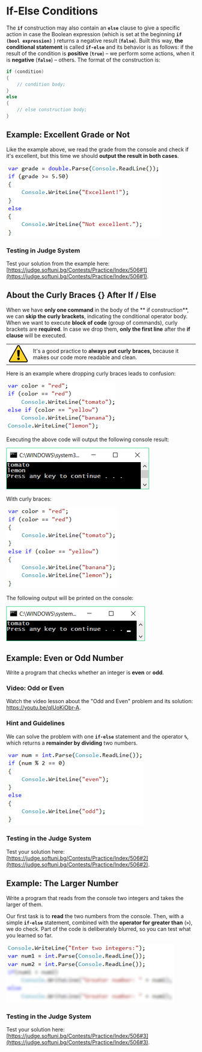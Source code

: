 # If-Else Conditions

The **`if`** construction may also contain an **`else`** clause to give a specific action in case the Boolean expression (which is set at the beginning **`if (bool expression)`** ) returns a negative result (**`false`**). Built this way, **the conditional statement** is called **`if-else`** and its behavior is as follows: if the result of the condition is **positive** (**`true`**) – we perform some actions, when it is **negative** (**`false`**) – others. The format of the construction is:

```csharp
if (condition)
{
    // condition body;
}
else
{
    // else construction body;
}
```

## Example: Excellent Grade or Not

Like the example above, we read the grade from the console and check if it's excellent, but this time we should **output the result in both cases**.

![](/assets/chapter-3-images/02.Excellent-or-not-01.png)

### Testing in Judge System

Test your solution from the example here: [https://judge.softuni.bg/Contests/Practice/Index/506#1](https://judge.softuni.bg/Contests/Practice/Index/506#1).

## About the Curly Braces {} After If / Else

When we have **only one command** in the body of the ** if construction**, we can **skip the curly brackets**, indicating the conditional operator body. When we want to execute **block of code** (group of commands), curly brackets are **required**. In case we drop them, **only the first line** after the **if clause** will be executed.

<table><tr><td><img src="/assets/alert-icon.png" style="max-width:50px" /></td>
<td>It's a good practice to <strong>always put curly braces,</strong> because it makes our code more readable and clean.</td>
</tr></table>

Here is an example where dropping curly braces leads to confusion:

![](/assets/chapter-3-images/00.Brackets-tip-01.png)

Executing the above code will output the following console result:

![](/assets/chapter-3-images/00.Brackets-tip-03.png)

With curly braces:

![](/assets/chapter-3-images/00.Brackets-tip-02.png)

The following output will be printed on the console:

![](/assets/chapter-3-images/00.Brackets-tip-04.png)

## Example: Even or Odd Number

Write a program that checks whether an integer is **even** or **odd**.

### Video: Odd or Even

Watch the video lesson about the "Odd and Even" problem and its solution: https://youtu.be/qIUoKiObr-A.

### Hint and Guidelines

We can solve the problem with one **`if-else`** statement and the operator **`%`**, which returns a **remainder by dividing** two numbers.

![](/assets/chapter-3-images/03.Even-or-odd-02.png)

### Testing in the Judge System

Test your solution here:
[https://judge.softuni.bg/Contests/Practice/Index/506#2](https://judge.softuni.bg/Contests/Practice/Index/506#2).

## Example: The Larger Number

Write a program that reads from the console two integers and takes the larger of them.

Our first task is to **read** the two numbers from the console. Then, with a simple **`if-else`** statement, combined with the **operator for greater than** (**`>`**), we do check. Part of the code is deliberately blurred, so you can test what you learned so far.

![](/assets/chapter-3-images/04.Greater-number-02.png)

### Testing in the Judge System

Test your solution here:
[https://judge.softuni.bg/Contests/Practice/Index/506#3](https://judge.softuni.bg/Contests/Practice/Index/506#3).

